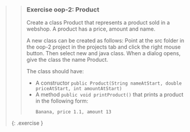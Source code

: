 >> ### Exercise oop-2: Product
>>
>> Create a class Product that represents a product sold in a webshop. A product has a price, amount and name.
>>
>> A new class can be created as follows: Point at the src folder in the oop-2 project in the projects tab and click the right mouse button. Then select new and java class. When a dialog opens, give the class the name Product.
>>
>> The class should have:
>>
>> * A constructor `public Product(String nameAtStart, double priceAtStart, int amountAtStart)`
>> * A method `public void printProduct()` that prints a product in the following form:  
>>   ```output
>>   Banana, price 1.1, amount 13
>>   ```
>>
>{: .exercise }